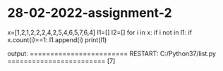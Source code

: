 # 28-02-2022-assignment-2
x=[1,2,1,2,2,2,4,2,5,4,6,5,7,6,4]
l1=[]
l2=[]
for i in x:
        if i not in l1:
            if x.count(i)==1:
                l1.append(i)
print(l1)



output:
======================== RESTART: C:/Python37/list.py ========================
[7]
>>>
